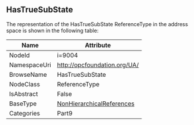 <!-- objecttype -->
## HasTrueSubState
  
<!-- end of text -->
The representation of the HasTrueSubState ReferenceType in the address space is shown in the following table:  

|Name|Attribute|
|---|---|
|NodeId|i=9004|
|NamespaceUri|http://opcfoundation.org/UA/|
|BrowseName|HasTrueSubState|
|NodeClass|ReferenceType|
|IsAbstract|False|
|BaseType|[NonHierarchicalReferences](../../../Part3/ReferenceTypes/NonHierarchicalReferences/readme.md)|
|Categories|Part9|

